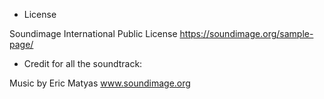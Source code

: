 - License

Soundimage International Public License
https://soundimage.org/sample-page/

- Credit for all the soundtrack:

Music by Eric Matyas
www.soundimage.org
